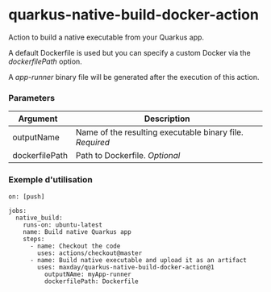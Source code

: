 # quarkus-native-build-docker-action

Action to build a native executable from your Quarkus app.

A default Dockerfile is used but you can specify a custom Docker via the *dockerfilePath* option.

A *app-runner* binary file will be generated after the execution of this action.

### Parameters

| Argument   | Description |
|--------|-------------|
| outputName  | Name of the resulting executable binary file. _Required_  |
| dockerfilePath  | Path to Dockerfile. _Optional_  |

### Exemple d'utilisation

```
on: [push]

jobs:
  native_build:
    runs-on: ubuntu-latest
    name: Build native Quarkus app
    steps:
      - name: Checkout the code
        uses: actions/checkout@master
      - name: Build native executable and upload it as an artifact
        uses: maxday/quarkus-native-build-docker-action@1
          outputNAme: myApp-runner
          dockerfilePath: Dockerfile

```
